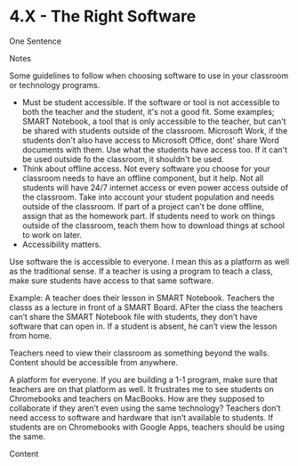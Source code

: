 # 4.X - The Right Software

One Sentence

Notes

Some guidelines to follow when choosing software to use in your classroom or technology programs.

- Must be student accessible. If the software or tool is not accessible to both the teacher and the student, it's not a good fit. Some examples; SMART Notebook, a tool that is only accessible to the teacher, but can't be shared with students outside of the classroom. Microsoft Work, if the students don't also have access to Microsoft Office, dont' share Word documents with them. Use what the students have access too. If it can't be used outside fo the classroom, it shouldn't be used.
- Think about offline access. Not every software you choose for your classroom needs to have an offline component, but it help. Not all students will have 24/7 internet access or even power access outside of the classroom. Take into account your student population and needs outside of the classroom. If part of a project can't be done offline, assign that as the homework part. If students need to work on things outside of the classroom, teach them how to download things at school to work on later.
- Accessibility matters.

Use software the is accessible to everyone. I mean this as a platform as well as the traditional sense. If a teacher is using a program to teach a class, make sure students have access to that same software. 

Example: A teacher does their lesson in SMART Notebook. Teachers the classs as a lecture in front of a SMART Board. AFter the class the teachers can’t share the SMART Notebook file with students, they don’t have software that can open in. If a student is absent, he can’t view the lesson from home. 

Teachers need to view their classroom as something beyond the walls. Content should be accessible from anywhere. 

A platform for everyone. If you are building a 1-1 program, make sure that teachers are on that platform as well. It frustrates me to see students on Chromebooks and teachers on MacBooks. How are they supposed to collaborate if they aren’t even using the same technology? Teachers don’t need access to software and hardware that isn’t available to students. If students are on Chromebooks with Google Apps, teachers should be using the same. 

Content
